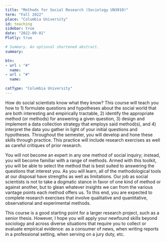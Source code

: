 ```yaml
---
title: "Methods for Social Research (Sociology UN3010)"
term: "Fall 2022"
place: "Columbia University"
id: teaching
sidebar: true
date: "2022-09-01"
Plotly: true

# Summary. An optional shortened abstract.
summary:  

btn:
- url : "#"
  name: 
- url : "#"
  name: 

catType: "Columbia University"
---
```



How do social scientists know what they know? This course will teach you how to 1) formulate questions and hypotheses about the social world that are both interesting and empirically tractable, 2) identify the appropriate method (or methods) for answering a given question, 3) design and implement a data collection strategy that employs said method(s), and 4) interpret the data you gather in light of your initial questions and hypotheses. Throughout the semester, you will develop and hone these skills through practice. This practice will include research exercises as well as careful critiques of prior research.

You will not become an expert in any one method of social inquiry; instead, you will become familiar with a range of methods. Armed with this toolkit, you will be able to select the method that is best suited to answering the questions that interest you. As you will learn, all of the methodological tools at our disposal have strengths as well as limitations. Our job as social scientists is not to take a dogmatic stance in favor of one kind of method or against another, but to glean whatever insights we can from the various vantage points each method offers us. To this end, you are expected to complete research exercises that involve qualitative and quantitative, observational and experimental methods.

This course is a good starting point for a larger research project, such as a senior thesis. However, I hope you will apply your newfound skills beyond sociology and across diverse situations that require you to collect or evaluate empirical evidence: as a consumer of news, when writing reports in a professional setting, when serving on a jury duty, etc.




